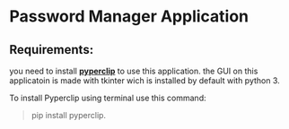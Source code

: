 # Password Manager Application
## Requirements:
you need to install **[pyperclip](https://pypi.org/project/pyperclip/)** to use this application. the GUI on this applicatoin is made with tkinter wich is installed by default with python 3.<br>

To install Pyperclip using terminal use this command:
> pip install pyperclip.

